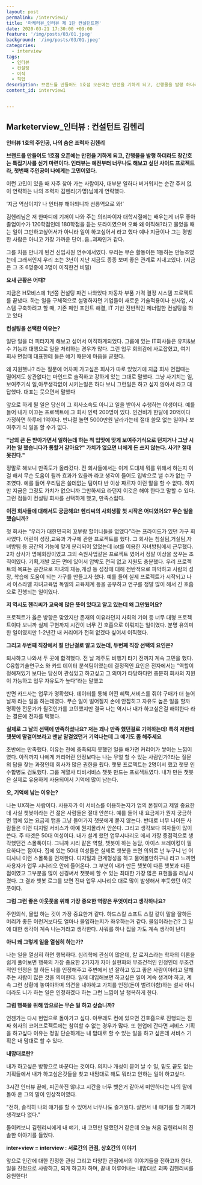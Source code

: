 ```yaml
---
layout: post
permalink: /interview1/
title: '마케터뷰_인터뷰 제 1탄 컨설턴트편'
date: 2020-03-21 17:30:00 +09:00
feature: '/img/posts/03/01.jpeg'
background: '/img/posts/03/01.jpeg'
categories:
  - interview
tags:
  - 인터뷰
  - 컨설팅
  - 이직
  - 직업
description: 브랜드를 만들어도 1호점 오픈에는 만전을 기하게 되고, 간행물을 발행 하더라도 창간호는 특집기사를 싣기 마련이다. 마케터뷰 인터뷰의 첫번째 주인공은 일을 사랑하는 컨설턴트 김헨리씨다. 
content_id: interview1


---
```


## Marketerview_인터뷰 : 컨설턴트 김헨리

**인터뷰 1호의 주인공, 나의 숨은 조력자 김헨리** 

**브랜드를 만들어도 1호점 오픈에는 만전을 기하게 되고, 간행물을 발행 하더라도 창간호는 특집기사를 싣기 마련이다. 인터뷰는 예전부터 너무나도 해보고 싶던 사이드 프로젝트라, 첫번째 주인공이 나에게는 고민이였다.**

이런 고민이 있을 때 자주 찾아 가는 사람이자, 대부분 일하다 버거워지는 순간 주저 없이 연락하는 나의 조력자 김헨리(가명)님에게 연락했다. 

‘지금 역삼이지? 나 인터뷰 해야되니까 선릉역으로 와!’ 

김헨리님은 저 한마디에 기꺼이 나와 주는 의리파이자 대학시절에는 배우는게 너무 좋아 졸업이수가 120학점인데 180학점을 듣는 또라이였으며 오빠 왜 이직해?라고 물었을 때는 일이 그만하고싶어서가 아니라 일이 하고싶어서 라고 했다 예나 지금이나 그는 평범한 사람은 아니고 가장 가까운 단어..음..괴짜인거 같다. 

그를 처음 만나게 된건 신입사원 연수에서였다. 우리는 무슨 활동이든 1등하는 만능조였는데 그래서인지 우리 조는 3년이 지난 지금도 종종 보며 좋은 관계로 지내고있다. (지금은 그 조 6명중에 3명이 이직한건 비밀)  

**요새 근황은 어때?**

지금은 H모비스에 1년쯤 컨설팅 파견 나와있다 자동차 부품 가격 결정 시스템 프로젝트를 끝냈다. 하는 일을 구체적으로 설명하자면 기업들이 새로운 기술적용이나 신사업, 시스템 구축하려고 할 때, 기존 페인 포인트 해결, IT 기반 전반적인 제너럴한 컨설팅을 하고 있다

**컨설팅을 선택한 이유는?**

일단 일을 더 피터지게 해보고 싶어서 이직하게되었다. 그룹에 있는 IT회사들은 유지&보수 기능과 대행으로 일을 처리하는 경우가 많다. 그런 업무 회의감에 사로잡혔고, 여기 회사 면접때 대표한테 들은 얘기 때문에 마음을 굳혔다.

왜 지원햇나? 라는 질문에 어차피 가고싶은 회사가 따로 있었기에 지금 회사 면접때는 떨어져도 상관없다는 마인드로 솔직하고 강하게 있는 그대로 말했다. 그냥 사기치는 일, 보여주기식 일,아무생각없이 시키는일은 하다 보니 그런일은 하고 싶지 않아서 라고 대답했다. 대표는 웃으면서 말했다

앞으로 하게 될 일은 당신이 그 회사소속도 아니고 일을 받아서 수행하는 야생이다. 예를 들어 내가 이끄는 프로젝트에 그 회사 인력 200명이 있다. 인건비가 한달에 20억이다 가정하면 하루에 1억이다. 반나절 놀면 5000만원 날라가는데 절대 쓸모 없는 일이나 보여주기 식 일을 할 수가 없다. 

**"남의 큰 돈 받아가면서 일하는데 하는 척 입맛에 맞게 보여주기식으로 던지거나 그냥 시키는 일 했습니다가 통할거 같아요?" 가치가 없으면 너에게 돈 쓰지 않는다. 사기? 절대 못친다."**

정말로 해보니 만족도가 올라갔다. 전 회사들에서는 이게 도대체 뭐를 위해서 하는지 이걸 해서 무슨 도움이 될까 효과가 있을까 라고 생각이 들어도 입밖으로 낼 수가 없는 구조였다. 예를 들어 우리팀은 쓸데없는 팀이다 반 이상 짜르자 이런 말을 할 수 없다. 하지만 지금은 그정도 가치가 없으니까 그만하세요 라던지 이것은 해야 한다고 말할 수 있다. 그런 점들이 컨설팅 회사를 선택하게 했고, 만족스럽다.

**이전 회사들에 대해서도 궁금해요! 헨리씨의 사회생활 첫 시작은 어디였어요? 무슨 일을 했습니까?**

첫 회사는 “우리가 대한민국의 꼬부랑 할머니들을 없앴다”라는 프라이드가 있던 가구 회사였다. 어린이 성장,교육과 가구에 관한 프로젝트를 했다. 그 회사는 침실팀,거실팀,자녀방팀 등 공간의 기능에 맞게 분리되어 있었는데 iot를 이용한 자녀방팀에서 근무했다. 2차 상사가 명예회장이였고 그의 숙원사업같은 프로젝트 였어서 정말 이상을 꿈꾸는 조직이였다. 기획,개발 모든 면에 있어서 압박도 전혀 없고 지원도 충분했다. 우리 프로젝트의 목표는 공간으로 자녀의 재능,개성 등 성장에 대해 전반적으로 파악하고 사람의 성장, 학습에 도움이 되는 가구를 만들고자 했다. 예를 들어 실제 프로젝트가 시작되고 나서 이스라엘 자녀교육법 독일의 교육체계 등을 공부하고 연구를 정말 많이 해서 긴 호흡으로 진행되는 일이였다. 

**저 역시도 헨리씨가 교육에 많은 뜻이 있다고 알고 있는데 왜 그만뒀어요?**

프로젝트가 옳은 방향은 맞았지만 존재의 이유라던지 사회의 기여 등 너무 대형 프로젝트이다 보니까 실제 구현까지 시간이 너무 긴 호흡으로 이뤄지는 일이였다. 분명 유의미한 일이였지만 1-2년간 내 커리어가 전혀 없겠다 싶어서 이직했다.

**그리고 두번째 직장에서 절 만난걸로 알고 있는데, 두번째 직장 선택의 요인은?**  

퇴사하고 나와서 두 곳에 합격했다. 전 날 제주도 비행기 타기 전까지 계속 고민을 했다. 
C융합기술연구소 와 카드 데이터 분석팀이였는데 결정적인 요인은 전자에서는 “역할이 정해져있기 보다는 당신이 관심있고 하고싶고 그 의미가 타당하다면 충분히 회사의 지원이 가능하고 업무 자유도가 높다”라는 말했고

반면 카드사는 업무가 명확했다. 데이터를 통해 어떤 혜택,서비스를 줘야 구매가 더 늘어날까 라는 일을 하는데였다. 무슨 일이 벌어질지 손에 안잡히고 자유도 높은 일을 할까 명확한 전문가가 될것인가를 고민했지만 결국 나는 역시나 내가 하고싶은걸 해야한다 라는 결론에 전자를 택했다. 

**실제로 그 날의 선택에 만족하셨나요? 저는 꽤나 만족 했던걸로 기억하는데! 특히 저한테 챗봇에 말걸어보라고 맨날 말걸었던거 기억나는데 그 얘기도 좀 해주세요**

초반에는 만족했다.  이유는 전에 충족되지 못했던 일을 해가면 커리어가 쌓이는 느낌이였다. 아직까지 나에게 커리어란 안정보다는 나는 무얼 할 수 있는 사람인가?라는 질문의 답을 찾는 과정인데 회사가 많은 권한을 줬다. 챗봇 프로젝트는 2명이서 했고 챗봇 인수합병도 검토했다. 
그룹 계열사 티비서비스 챗봇 만드는 프로젝트였다. 내가 만든 챗봇은 실제로 유용하게 사용되어서 기억에 많이 남는다. 

**오, 기억에 남는 이유는?**

나는 UX하는 사람이다. 사용자가 이 서비스를 이용하는지가 업의 본질이고 제일 중요한데 사실 챗봇이라는 건 젊은 사람들은 절대 안쓴다. 예를 들어 내 요금제가 뭔지 궁금하면 앱에 있는 요금제 탭을 그냥 들어가지 챗봇에게 묻지 않는다. 반대로 너무 나이든 사람들은 이런 디지털 서비스가 아예 뭔지몰라서 안쓴다. 그리고 생각보다 여자들이 많이 쓴다. 주 타겟은 50대 여성이다. 내가 설계 했던 업무시나리오 에서 가장 중점적으로 생각했던건 스몰톡이다.  그니까 시리 같은 역할, 챗봇이 하는 농담, 아이스 브레이킹이 필요하다는 점이다. 집에 있는 50대 여성들은 실제로 챗봇을 쓰면 의외로 넌 누구니 넌 어디사니 이런 스몰톡을 먼저한다. 디지털과 관계형성을 하고 물어볼만하구나 라고 느끼면 사용자가 업무 시나리오 안에 들어온다. 그 부분이 내가 만든 챗봇이 다른 챗봇과 다른 점이였고 그부분을 많이 신경써서 챗봇에 할 수 있는 최대한 가장 많은 표현들을 러닝시켰다. 그 결과 챗봇 로그를 보면 진짜 업무 시나리오 대로 많이 발생해서 뿌듯했던 아웃풋이다.

**그럼 그런 좋은 아웃풋을 위해 가장 중요한 역량은 무엇이라고 생각하나요?**

주인의식, 몰입 하는 것이 가장 중요한거 같다. 하드스킬 소프트 스킬 같이 말을 잘하든 머리가 좋든 이런거보다도 얼마나 몰입하는지가 좌우하는거 같다. 몰입이라는건? 그 일에 대한 생각이 계속 나는거라고 생각한다. 샤워를 하나 집을 가도 계속 생각이 난다

**아니 왜 그렇게 일을 열심히 하는가?**

나는 일을 열심히 하면 행복하다. 심리학에 관심이 많은데, 칼 로저스라는 학자의 이론을 쉽게 풀어보면 행복의 가장 중요한 2가지가 자아 실현화와 무조건적인 인정인데 무조건적인 인정은 뭘 하든 나를 인정해주고 주변에서 	넌 잘하고 있고 좋은 사람이야라고 말해주는 사람이 많은 것을 의미한다. 일에 대입해보면 하고싶은 일이 계속 생겨야 하고, 계속 그런 상황에 놓여야하며 의견을 내야하고 가치를 인정(돈이 벌려야함)하는 설사 아니더라도 니가 하는 일은 인정하겠다 하는 그런 느낌이 날 행복하게 한다. 

**그럼 행복을 위해 앞으로는 무슨 일 하고 싶습니까?**

언젠가는 다시 현업으로 돌아가고 싶다. 아무래도 컨에 있으면 긴호흡으로 진행되는 진짜 회사의 코어프로젝트에는 참여할 수 없는 경우가 많다. 또 현업에 간다면 서비스 기획을 하고싶다
이유는 정말 단순하게는 내 맘대로 할 수 있는 일을 하고 싶은데 서비스 기획은 내 맘대로 할 수 있다. 

**내맘대로란?**

내가 하고싶은 방향으로 바꾼다는 것이다. 의지나 개성이 묻어 날 수 일, 밑도 끝도 없는 기획들에서 내가 하고싶은것들을 찾고 내맘대로 해도 뭐라고 안하는 일이 하고싶다.





3시간 인터뷰 끝에, 피곤하진 않냐고 시간을 너무 뺏은거 같아서 미안하다는 나의 말에 돌아 온 그의 말이 인상적이였다.

"전혀, 솔직히 나의 얘기를 할 수 있어서 너무나도 즐거웠다. 살면서 내 얘기를 할 기회가 생각보다 없다." 

돌이켜보니 김헨리씨에게 내 얘기, 내 고민만 말했던거 같은데 오늘 처음 김헨리씨의 진솔한 이야기를 들었다.  

**inter+view = interview : 서로간의 관점, 상호간의 이야기**

앞으로 인간에 대한 진정한 관심 그리고 다양한 관점에서의 이야기들을 전하고자 한다. 일을 진정으로 사랑하고, 되게 하고자 하며, 끝내 이루어내는 내맘대로 괴짜 김헨리씨를 응원한다!  